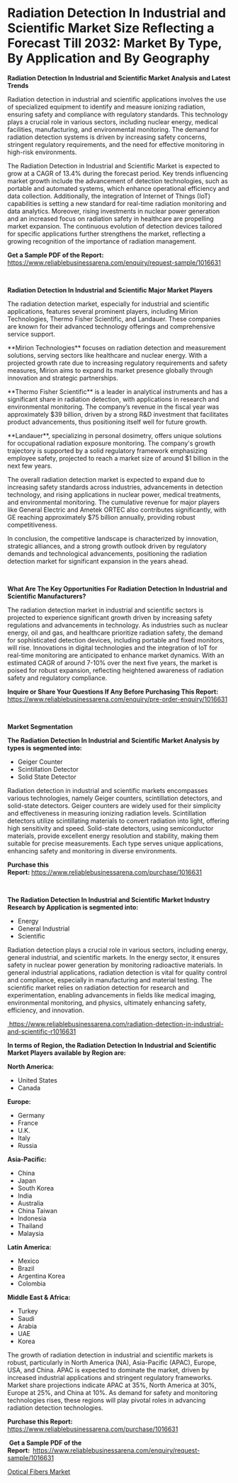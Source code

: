 <p><h1>Radiation Detection In Industrial and Scientific Market Size Reflecting a Forecast Till 2032: Market By Type, By Application and By Geography</h1></p><p><strong>Radiation Detection In Industrial and Scientific Market Analysis and Latest Trends</strong></p>
<p><p>Radiation detection in industrial and scientific applications involves the use of specialized equipment to identify and measure ionizing radiation, ensuring safety and compliance with regulatory standards. This technology plays a crucial role in various sectors, including nuclear energy, medical facilities, manufacturing, and environmental monitoring. The demand for radiation detection systems is driven by increasing safety concerns, stringent regulatory requirements, and the need for effective monitoring in high-risk environments.</p><p>The Radiation Detection in Industrial and Scientific Market is expected to grow at a CAGR of 13.4% during the forecast period. Key trends influencing market growth include the advancement of detection technologies, such as portable and automated systems, which enhance operational efficiency and data collection. Additionally, the integration of Internet of Things (IoT) capabilities is setting a new standard for real-time radiation monitoring and data analytics. Moreover, rising investments in nuclear power generation and an increased focus on radiation safety in healthcare are propelling market expansion. The continuous evolution of detection devices tailored for specific applications further strengthens the market, reflecting a growing recognition of the importance of radiation management.</p></p>
<p><strong>Get a Sample PDF of the Report:&nbsp;</strong> <a href="https://www.reliablebusinessarena.com/enquiry/request-sample/1016631?utm_campaign=3009&utm_medium=2&utm_source=Github&utm_content=ia&utm_term=21032025&utm_id=radiation-detection-in-industrial-and-scientific">https://www.reliablebusinessarena.com/enquiry/request-sample/1016631</a></p>
<p>&nbsp;</p>
<p><strong>Radiation Detection In Industrial and Scientific Major Market Players</strong></p>
<p><p>The radiation detection market, especially for industrial and scientific applications, features several prominent players, including Mirion Technologies, Thermo Fisher Scientific, and Landauer. These companies are known for their advanced technology offerings and comprehensive service support.</p><p>**Mirion Technologies** focuses on radiation detection and measurement solutions, serving sectors like healthcare and nuclear energy. With a projected growth rate due to increasing regulatory requirements and safety measures, Mirion aims to expand its market presence globally through innovation and strategic partnerships.</p><p>**Thermo Fisher Scientific** is a leader in analytical instruments and has a significant share in radiation detection, with applications in research and environmental monitoring. The company’s revenue in the fiscal year was approximately $39 billion, driven by a strong R&D investment that facilitates product advancements, thus positioning itself well for future growth.</p><p>**Landauer**, specializing in personal dosimetry, offers unique solutions for occupational radiation exposure monitoring. The company's growth trajectory is supported by a solid regulatory framework emphasizing employee safety, projected to reach a market size of around $1 billion in the next few years.</p><p>The overall radiation detection market is expected to expand due to increasing safety standards across industries, advancements in detection technology, and rising applications in nuclear power, medical treatments, and environmental monitoring. The cumulative revenue for major players like General Electric and Ametek ORTEC also contributes significantly, with GE reaching approximately $75 billion annually, providing robust competitiveness.</p><p>In conclusion, the competitive landscape is characterized by innovation, strategic alliances, and a strong growth outlook driven by regulatory demands and technological advancements, positioning the radiation detection market for significant expansion in the years ahead.</p></p>
<p>&nbsp;</p>
<p><strong>What Are The Key Opportunities For Radiation Detection In Industrial and Scientific Manufacturers?</strong></p>
<p><p>The radiation detection market in industrial and scientific sectors is projected to experience significant growth driven by increasing safety regulations and advancements in technology. As industries such as nuclear energy, oil and gas, and healthcare prioritize radiation safety, the demand for sophisticated detection devices, including portable and fixed monitors, will rise. Innovations in digital technologies and the integration of IoT for real-time monitoring are anticipated to enhance market dynamics. With an estimated CAGR of around 7-10% over the next five years, the market is poised for robust expansion, reflecting heightened awareness of radiation safety and regulatory compliance.</p></p>
<p><strong>Inquire or Share Your Questions If Any Before Purchasing This Report:</strong> <a href="https://www.reliablebusinessarena.com/enquiry/pre-order-enquiry/1016631?utm_campaign=3009&utm_medium=2&utm_source=Github&utm_content=ia&utm_term=21032025&utm_id=radiation-detection-in-industrial-and-scientific">https://www.reliablebusinessarena.com/enquiry/pre-order-enquiry/1016631</a></p>
<p>&nbsp;</p>
<p><strong>Market Segmentation</strong></p>
<p><strong>The Radiation Detection In Industrial and Scientific Market Analysis by types is segmented into:</strong></p>
<p><ul><li>Geiger Counter</li><li>Scintillation Detector</li><li>Solid State Detector</li></ul></p>
<p><p>Radiation detection in industrial and scientific markets encompasses various technologies, namely Geiger counters, scintillation detectors, and solid-state detectors. Geiger counters are widely used for their simplicity and effectiveness in measuring ionizing radiation levels. Scintillation detectors utilize scintillating materials to convert radiation into light, offering high sensitivity and speed. Solid-state detectors, using semiconductor materials, provide excellent energy resolution and stability, making them suitable for precise measurements. Each type serves unique applications, enhancing safety and monitoring in diverse environments.</p></p>
<p><strong>Purchase this Report:&nbsp;</strong><a href="https://www.reliablebusinessarena.com/purchase/1016631?utm_campaign=3009&utm_medium=2&utm_source=Github&utm_content=ia&utm_term=21032025&utm_id=radiation-detection-in-industrial-and-scientific">https://www.reliablebusinessarena.com/purchase/1016631</a></p>
<p>&nbsp;</p>
<p><strong>The Radiation Detection In Industrial and Scientific Market Industry Research by Application is segmented into:</strong></p>
<p><ul><li>Energy</li><li>General Industrial</li><li>Scientific</li></ul></p>
<p><p>Radiation detection plays a crucial role in various sectors, including energy, general industrial, and scientific markets. In the energy sector, it ensures safety in nuclear power generation by monitoring radioactive materials. In general industrial applications, radiation detection is vital for quality control and compliance, especially in manufacturing and material testing. The scientific market relies on radiation detection for research and experimentation, enabling advancements in fields like medical imaging, environmental monitoring, and physics, ultimately enhancing safety, efficiency, and innovation.</p></p>
<p><a href="https://www.reliablebusinessarena.com/radiation-detection-in-industrial-and-scientific-r1016631?utm_campaign=3009&utm_medium=2&utm_source=Github&utm_content=ia&utm_term=21032025&utm_id=radiation-detection-in-industrial-and-scientific">&nbsp;https://www.reliablebusinessarena.com/radiation-detection-in-industrial-and-scientific-r1016631</a></p>
<p><strong>In terms of Region, the Radiation Detection In Industrial and Scientific Market Players available by Region are:</strong></p>
<p>
    <p> <strong> North America: </strong>
        <ul>
            <li>United States</li>
            <li>Canada</li>
        </ul>
        </p> 
    <p> <strong> Europe: </strong>
        <ul>
            <li>Germany</li>
            <li>France</li>
            <li>U.K.</li>
            <li>Italy</li>
            <li>Russia</li>
        </ul>
        </p> 
    <p> <strong> Asia-Pacific: </strong>
        <ul>
            <li>China</li>
            <li>Japan</li>
            <li>South Korea</li>
            <li>India</li>
            <li>Australia</li>
            <li>China Taiwan</li>
            <li>Indonesia</li>
            <li>Thailand</li>
            <li>Malaysia</li>
        </ul>
        </p> 
    <p> <strong> Latin America: </strong>
        <ul>
            <li>Mexico</li>
            <li>Brazil</li>
            <li>Argentina Korea</li>
            <li>Colombia</li>
        </ul>
        </p> 
    <p> <strong> Middle East & Africa: </strong>
        <ul>
            <li>Turkey</li>
            <li>Saudi</li>
            <li>Arabia</li>
            <li>UAE</li>
            <li>Korea</li>
        </ul>
    </p>
    </p>
<p><p>The growth of radiation detection in industrial and scientific markets is robust, particularly in North America (NA), Asia-Pacific (APAC), Europe, USA, and China. APAC is expected to dominate the market, driven by increased industrial applications and stringent regulatory frameworks. Market share projections indicate APAC at 35%, North America at 30%, Europe at 25%, and China at 10%. As demand for safety and monitoring technologies rises, these regions will play pivotal roles in advancing radiation detection technologies.</p></p>
<p><strong>Purchase this Report: </strong><a href="https://www.reliablebusinessarena.com/purchase/1016631?utm_campaign=3009&utm_medium=2&utm_source=Github&utm_content=ia&utm_term=21032025&utm_id=radiation-detection-in-industrial-and-scientific">https://www.reliablebusinessarena.com/purchase/1016631</a></p>
<p>&nbsp;<strong>Get a Sample PDF of the Report:&nbsp;&nbsp;</strong><a href="https://www.reliablebusinessarena.com/enquiry/request-sample/1016631?utm_campaign=3009&utm_medium=2&utm_source=Github&utm_content=ia&utm_term=21032025&utm_id=radiation-detection-in-industrial-and-scientific">https://www.reliablebusinessarena.com/enquiry/request-sample/1016631</a></p>
<p><strong></strong></p>
<p><p><a href="https://github.com/ElviraLeka1962/Market-Research-Report-List-1/blob/main/optical-fibers-market.md?utm_campaign=3009&utm_medium=2&utm_source=Github&utm_content=ia&utm_term=21032025&utm_id=radiation-detection-in-industrial-and-scientific">Optical Fibers Market</a></p></p>